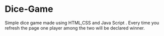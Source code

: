 # Dice-Game
Simple dice game made using HTML,CSS and Java Script . Every time you refresh the page one player among the two will be declared winner. 
